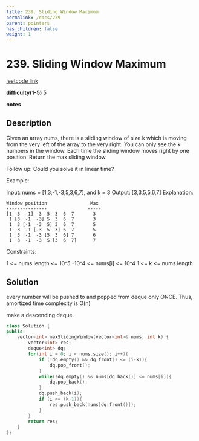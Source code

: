 ```yaml
---
title: 239. Sliding Window Maximum
permalink: /docs/239
parent: pointers
has_children: false
weight: 1
---
```

# 239. Sliding Window Maximum
[leetcode link](https://leetcode.com/problems/sliding-window-maximum/)

**difficulty(1-5)** 
5

**notes**   


## Description
Given an array nums, there is a sliding window of size k which is moving from the very left of the array to the very right. You can only see the k numbers in the window. Each time the sliding window moves right by one position. Return the max sliding window.

Follow up:
Could you solve it in linear time?

Example:

Input: nums = [1,3,-1,-3,5,3,6,7], and k = 3
Output: [3,3,5,5,6,7] 
Explanation: 
```
Window position                Max
---------------               -----
[1  3  -1] -3  5  3  6  7       3
 1 [3  -1  -3] 5  3  6  7       3
 1  3 [-1  -3  5] 3  6  7       5
 1  3  -1 [-3  5  3] 6  7       5
 1  3  -1  -3 [5  3  6] 7       6
 1  3  -1  -3  5 [3  6  7]      7
```

Constraints:

1 <= nums.length <= 10^5
-10^4 <= nums[i] <= 10^4
1 <= k <= nums.length

## Solution
every number will be pushed to and popped from deque only ONCE. Thus, amortized time complexity is O(n)

make a descending deque. 

```c++
class Solution {
public:
    vector<int> maxSlidingWindow(vector<int>& nums, int k) {
        vector<int> res;
        deque<int> dq;
        for(int i = 0; i < nums.size(); i++){
            if (!dq.empty() && dq.front() <= (i-k)){
                dq.pop_front();
            }
            while(!dq.empty() && nums[dq.back()] <= nums[i]){
                dq.pop_back();
            }
            dq.push_back(i);
            if (i >= (k-1)){
                res.push_back(nums[dq.front()]);
            }
        }
        return res;
    }
};
```

<!-- 
Default label
{: .label }

Blue label
{: .label .label-blue }

Stable
{: .label .label-green }

New release
{: .label .label-purple }

Coming soon
{: .label .label-yellow }

Deprecated
{: .label .label-red } -->
